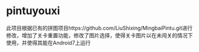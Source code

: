 # pintuyouxi
此项目根据已有的拼图项目https://github.com/LiuShixing/MingbaiPintu.git进行修改，增加了关卡重置功能，修改了图片选择，使得关卡图片以在未闯关的情况下使用，并使得其能在Android7上运行

